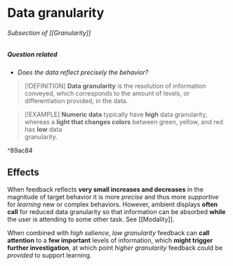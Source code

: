 # Data granularity
###### Subsection of [[Granularity]]

##### Question related
- *Does the data reflect precisely the behavior?*

>[!DEFINITION]
>**Data granularity** is the resolution  of information conveyed, which corresponds to the amount of levels, or differentiation provided, in the data.

 >[!EXAMPLE]
 **Numeric data** typically have **high** data granularity, whereas  a **light that changes colors** between green, yellow, and red has **low** data  
granularity.

^89ac84

## Effects

When feedback reflects **very small increases and decreases** in  the magnitude of target behavior it is more *precise* and thus more  *supportive* for *learning* new or complex behaviors.  However, ambient displays **often call** for reduced data granularity  so that information can be absorbed **while** the user is attending to some  other task. See [[Modality]].

When combined with *high salience*, *low granularity* feedback can **call attention** to a **few important**  levels of information, which **might trigger further investigation**, at  which point *higher granularity* feedback could be *provided* to support  learning.
